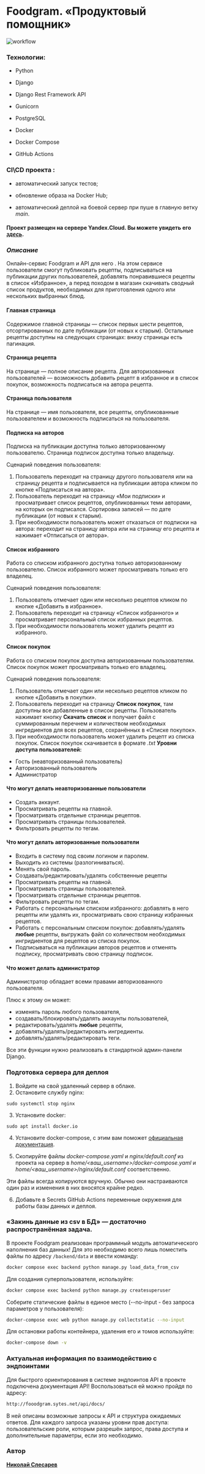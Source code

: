 # Foodgram. «Продуктовый помощник»

![workflow](https://github.com/Kolanser/foodgram-project-react/actions/workflows/main.yml/badge.svg)

### Технологии:

- Python

- Django

- Django Rest Framework API

- Gunicorn

- PostgreSQL

- Docker

- Docker Compose

- GitHub Actions

  

### CI\CD проекта :

- автоматический запуск тестов;

- обновление образа на Docker Hub;

- автоматический деплой на боевой сервер при пуше в главную ветку _main_.

 #### Проект размещен на сервере Yandex.Cloud. Вы можете увидеть его [*здесь*](http://fooodgram.sytes.net/).

### _Описание_

Онлайн-сервис Foodgram и API для него . На этом сервисе пользователи смогут публиковать рецепты, подписываться на публикации других пользователей, добавлять понравившиеся рецепты в список «Избранное», а перед походом в магазин скачивать сводный список продуктов, необходимых для приготовления одного или нескольких выбранных блюд.
#### Главная страница

Содержимое главной страницы — список первых шести рецептов, отсортированных по дате публикации (от новых к старым). Остальные рецепты доступны на следующих страницах: внизу страницы есть пагинация.

#### Страница рецепта

На странице — полное описание рецепта. Для авторизованных пользователей — возможность добавить рецепт в избранное и в список покупок, возможность подписаться на автора рецепта.

#### Страница пользователя

На странице — имя пользователя, все рецепты, опубликованные пользователем и возможность подписаться на пользователя.

#### Подписка на авторов

Подписка на публикации доступна только авторизованному пользователю. Страница подписок доступна только владельцу.

Сценарий поведения пользователя:

1.  Пользователь переходит на страницу другого пользователя или на страницу рецепта и подписывается на публикации автора кликом по кнопке «Подписаться на автора».
2.  Пользователь переходит на страницу «Мои подписки» и просматривает список рецептов, опубликованных теми авторами, на которых он подписался. Сортировка записей — по дате публикации (от новых к старым).
3.  При необходимости пользователь может отказаться от подписки на автора: переходит на страницу автора или на страницу его рецепта и нажимает «Отписаться от автора».

#### Список избранного

Работа со списком избранного доступна только авторизованному пользователю. Список избранного может просматривать только его владелец.

Сценарий поведения пользователя:

1.  Пользователь отмечает один или несколько рецептов кликом по кнопке «Добавить в избранное».
2.  Пользователь переходит на страницу «Список избранного» и просматривает персональный список избранных рецептов.
3.  При необходимости пользователь может удалить рецепт из избранного.

#### Список покупок

Работа со списком покупок доступна авторизованным пользователям. Список покупок может просматривать только его владелец.

Сценарий поведения пользователя:

1.  Пользователь отмечает один или несколько рецептов кликом по кнопке «Добавить в покупки».
2.  Пользователь переходит на страницу **Список покупок**, там доступны все добавленные в список рецепты. Пользователь нажимает кнопку **Скачать список** и получает файл с суммированным перечнем и количеством необходимых ингредиентов для всех рецептов, сохранённых в «Списке покупок».
3.  При необходимости пользователь может удалить рецепт из списка покупок. Список покупок скачивается в формате _.txt_
**Уровни доступа пользователей:**

-   Гость (неавторизованный пользователь)
-   Авторизованный пользователь
-   Администратор

#### Что могут делать неавторизованные пользователи

-   Создать аккаунт.
-   Просматривать рецепты на главной.
-   Просматривать отдельные страницы рецептов.
-   Просматривать страницы пользователей.
-   Фильтровать рецепты по тегам.

#### Что могут делать авторизованные пользователи

-   Входить в систему под своим логином и паролем.
-   Выходить из системы (разлогиниваться).
-   Менять свой пароль.
-   Создавать/редактировать/удалять собственные рецепты
-   Просматривать рецепты на главной.
-   Просматривать страницы пользователей.
-   Просматривать отдельные страницы рецептов.
-   Фильтровать рецепты по тегам.
-   Работать с персональным списком избранного: добавлять в него рецепты или удалять их, просматривать свою страницу избранных рецептов.
-   Работать с персональным списком покупок: добавлять/удалять **любые** рецепты, выгружать файл со количеством необходимых ингридиентов для рецептов из списка покупок.
-   Подписываться на публикации авторов рецептов и отменять подписку, просматривать свою страницу подписок.

#### Что может делать администратор

Администратор обладает всеми правами авторизованного пользователя.

Плюс к этому он может:

-   изменять пароль любого пользователя,
-   создавать/блокировать/удалять аккаунты пользователей,
-   редактировать/удалять **любые** рецепты,
-   добавлять/удалять/редактировать ингредиенты.
-   добавлять/удалять/редактировать теги.

Все эти функции нужно реализовать в стандартной админ-панели Django.

### Подготовка сервера для деплоя
1. Войдите на свой удаленный сервер в облаке.
2. Остановите службу nginx:
```
sudo systemctl stop nginx
```
3. Установите docker:

```
sudo apt install docker.io
```

4. Установите docker-compose, с этим вам поможет [официальная документация](https://docs.docker.com/compose/install/).

5. Скопируйте файлы _docker-compose.yaml_ и _nginx/default.conf_ из проекта на сервер в _home/<ваш_username>/docker-compose.yaml_ и _home/<ваш_username>/nginx/default.conf_ соответственно.

  Эти файлы всегда копируются вручную. Обычно они настраиваются один раз и изменения в них вносятся крайне редко.

6. Добавьте в Secrets GitHub Actions переменные окружения для работы базы данных и деплоя.
   

### «Закинь данные из csv в БД» — достаточно распространённая задача.

В проекте Foodgram реализован программный модуль автоматического наполнения баз данных!
Для это необходимо всего лишь поместить файлы по адресу ```/backend/data``` и ввести команду:
```sh
docker compose exec backend python manage.py load_data_from_csv
```
Для создания суперпользователя, используйте:
```sh
docker compose exec backend python manage.py createsuperuser
```
Соберите статические файлы в единое место (--no-input - без запроса параметров у пользователя):
```sh
docker-compose exec web python manage.py collectstatic --no-input

```
Для остановки работы контейнера, удаления его и томов используйте:

```sh
docker-compose down -v
```
### Актуальная информация по взаимодействию с эндпоинтами
Для быстрого ориентирования в системе эндпоинтов API в проекте подключена документация API! Воспользоваться ей можно пройдя по адресу:

```sh
http://fooodgram.sytes.net/api/docs/
```

  

В ней описаны возможные запросы к API и структура ожидаемых ответов. Для каждого запроса указаны уровни прав доступа: пользовательские роли, которым разрешён запрос, права доступа и дополнительные параметры, если это необходимо.

   

### Автор

   

[**Николай Слесарев**](https://github.com/Kolanser)
